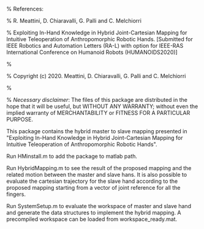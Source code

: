 %    References:

%    R. Meattini, D. Chiaravalli, G. Palli and C. Melchiorri 

%    Exploiting In-Hand Knowledge in Hybrid Joint-Cartesian Mapping for Intuitive Teleoperation of Anthropomorphic Robotic Hands. [Submitted for IEEE Robotics and Automation Letters (RA-L) with option for IEEE-RAS International Conference on Humanoid Robots (HUMANOIDS2020)]

%

%    Copyright (c) 2020. Meattini, D. Chiaravalli, G. Palli and C. Melchiorri

%

%    *Necessary disclaimer*: The files of this package are distributed in the hope that it will be useful, but WITHOUT ANY WARRANTY; without even the implied warranty of MERCHANTABILITY or FITNESS FOR A PARTICULAR PURPOSE.

This package contains the hybrid master to slave mapping presented in "Exploiting In-Hand Knowledge in Hybrid Joint-Cartesian Mapping for Intuitive Teleoperation of Anthropomorphic Robotic Hands".

Run HMinstall.m to add the package to matlab path.

Run HybridMapping.m to see the result of the proposed mapping and the related motion between the master and slave hans. It is also possible to evaluate the cartesian trajectory for the slave hand according to the proposed mapping starting from a vector of joint reference for all the fingers.

Run SystemSetup.m to evaluate the workspace of master and slave hand and generate the data structures to implement the hybrid mapping. A precompiled workspace can be loaded from workspace_ready.mat.

